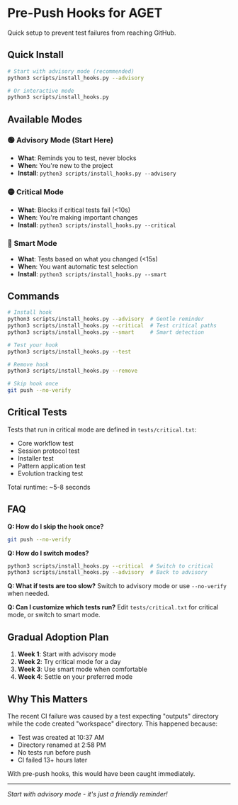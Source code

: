 # Pre-Push Hooks for AGET

Quick setup to prevent test failures from reaching GitHub.

## Quick Install

```bash
# Start with advisory mode (recommended)
python3 scripts/install_hooks.py --advisory

# Or interactive mode
python3 scripts/install_hooks.py
```

## Available Modes

### 🟢 Advisory Mode (Start Here)
- **What**: Reminds you to test, never blocks
- **When**: You're new to the project
- **Install**: `python3 scripts/install_hooks.py --advisory`

### 🟡 Critical Mode
- **What**: Blocks if critical tests fail (<10s)
- **When**: You're making important changes
- **Install**: `python3 scripts/install_hooks.py --critical`

### 🔴 Smart Mode
- **What**: Tests based on what you changed (<15s)
- **When**: You want automatic test selection
- **Install**: `python3 scripts/install_hooks.py --smart`

## Commands

```bash
# Install hook
python3 scripts/install_hooks.py --advisory  # Gentle reminder
python3 scripts/install_hooks.py --critical  # Test critical paths
python3 scripts/install_hooks.py --smart     # Smart detection

# Test your hook
python3 scripts/install_hooks.py --test

# Remove hook
python3 scripts/install_hooks.py --remove

# Skip hook once
git push --no-verify
```

## Critical Tests

Tests that run in critical mode are defined in `tests/critical.txt`:
- Core workflow test
- Session protocol test
- Installer test
- Pattern application test
- Evolution tracking test

Total runtime: ~5-8 seconds

## FAQ

**Q: How do I skip the hook once?**
```bash
git push --no-verify
```

**Q: How do I switch modes?**
```bash
python3 scripts/install_hooks.py --critical  # Switch to critical
python3 scripts/install_hooks.py --advisory  # Back to advisory
```

**Q: What if tests are too slow?**
Switch to advisory mode or use `--no-verify` when needed.

**Q: Can I customize which tests run?**
Edit `tests/critical.txt` for critical mode, or switch to smart mode.

## Gradual Adoption Plan

1. **Week 1**: Start with advisory mode
2. **Week 2**: Try critical mode for a day
3. **Week 3**: Use smart mode when comfortable
4. **Week 4**: Settle on your preferred mode

## Why This Matters

The recent CI failure was caused by a test expecting "outputs" directory while the code created "workspace" directory. This happened because:
- Test was created at 10:37 AM
- Directory renamed at 2:58 PM
- No tests run before push
- CI failed 13+ hours later

With pre-push hooks, this would have been caught immediately.

---
*Start with advisory mode - it's just a friendly reminder!*
